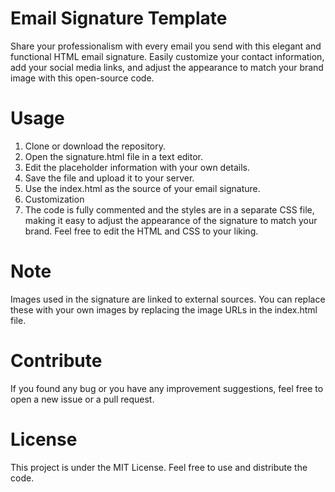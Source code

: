 # Email Signature Template
Share your professionalism with every email you send with this elegant and functional HTML email signature. Easily customize your contact information, add your social media links, and adjust the appearance to match your brand image with this open-source code.

# Usage
1. Clone or download the repository.
2. Open the signature.html file in a text editor.
3. Edit the placeholder information with your own details.
4. Save the file and upload it to your server.
5. Use the index.html as the source of your email signature.
6. Customization
7. The code is fully commented and the styles are in a separate CSS file, making it easy to adjust the appearance of the signature to match your brand. Feel free to edit the HTML and CSS to your liking.

# Note
Images used in the signature are linked to external sources. You can replace these with your own images by replacing the image URLs in the index.html file.

# Contribute
If you found any bug or you have any improvement suggestions, feel free to open a new issue or a pull request.

# License
This project is under the MIT License. Feel free to use and distribute the code.
